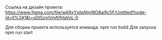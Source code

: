 Cсылка на дизайн проекта: https://www.figma.com/file/wARxYxilpNjnjNO8ai9c5F/Untitled?node-id=0%3A1&t=oDt5znIVmN1HaVoL-0

Для сборки проекта используется команда: npm run build
Для запуска: npm run start